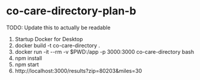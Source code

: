# co-care-directory-plan-b

TODO: Update this to actually be readable

1. Startup Docker for Desktop
1. docker build -t co-care-directory .
1. docker run -it --rm -v $PWD:/app -p 3000:3000 co-care-directory bash
1. npm install
1. npm start
1. http://localhost:3000/results?zip=80203&miles=30
